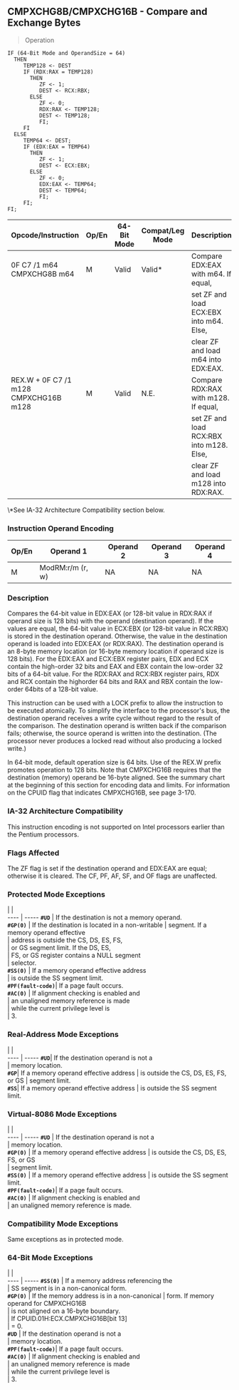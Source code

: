 ## CMPXCHG8B/CMPXCHG16B - Compare and Exchange Bytes

> Operation

``` slim
IF (64-Bit Mode and OperandSize = 64)
  THEN
     TEMP128 <- DEST
     IF (RDX:RAX = TEMP128)
       THEN
          ZF <- 1;
          DEST <- RCX:RBX;
       ELSE
          ZF <- 0;
          RDX:RAX <- TEMP128;
          DEST <- TEMP128;
          FI;
     FI
  ELSE
     TEMP64 <- DEST;
     IF (EDX:EAX = TEMP64)
       THEN
          ZF <- 1;
          DEST <- ECX:EBX;
       ELSE
          ZF <- 0;
          EDX:EAX <- TEMP64;
          DEST <- TEMP64;
          FI;
     FI;
FI;

```

 Opcode/Instruction                   | Op/En| 64-Bit Mode| Compat/Leg Mode| Description                             
 ---  | --- | --- | --- | ---
 0F C7 /1 m64 CMPXCHG8B m64           | M    | Valid      | Valid\*         | Compare EDX:EAX with m64. If equal,     
                                      |      |            |                | set ZF and load ECX:EBX into m64. Else, 
                                      |      |            |                | clear ZF and load m64 into EDX:EAX.     
 REX.W + 0F C7 /1 m128 CMPXCHG16B m128| M    | Valid      | N.E.           | Compare RDX:RAX with m128. If equal,    
                                      |      |            |                | set ZF and load RCX:RBX into m128. Else,
                                      |      |            |                | clear ZF and load m128 into RDX:RAX.    
<aside class="notification">
\*See IA-32 Architecture Compatibility section below.
</aside>


### Instruction Operand Encoding
 Op/En| Operand 1       | Operand 2| Operand 3| Operand 4
 ---  | --- | --- | --- | ---
 M    | ModRM:r/m (r, w)| NA       | NA       | NA       

### Description
Compares the 64-bit value in EDX:EAX (or 128-bit value in RDX:RAX if operand
size is 128 bits) with the operand (destination operand). If the values are
equal, the 64-bit value in ECX:EBX (or 128-bit value in RCX:RBX) is stored in
the destination operand. Otherwise, the value in the destination operand is
loaded into EDX:EAX (or RDX:RAX). The destination operand is an 8-byte memory
location (or 16-byte memory location if operand size is 128 bits). For the EDX:EAX
and ECX:EBX register pairs, EDX and ECX contain the high-order 32 bits and EAX
and EBX contain the low-order 32 bits of a 64-bit value. For the RDX:RAX and
RCX:RBX register pairs, RDX and RCX contain the highorder 64 bits and RAX and
RBX contain the low-order 64bits of a 128-bit value.

This instruction can be used with a LOCK prefix to allow the instruction to
be executed atomically. To simplify the interface to the processor's bus, the
destination operand receives a write cycle without regard to the result of the
comparison. The destination operand is written back if the comparison fails;
otherwise, the source operand is written into the destination. (The processor
never produces a locked read without also producing a locked write.)

In 64-bit mode, default operation size is 64 bits. Use of the REX.W prefix promotes
operation to 128 bits. Note that CMPXCHG16B requires that the destination (memory)
operand be 16-byte aligned. See the summary chart at the beginning of this section
for encoding data and limits. For information on the CPUID flag that indicates
CMPXCHG16B, see page 3-170.


### IA-32 Architecture Compatibility
This instruction encoding is not supported on Intel processors earlier than
the Pentium processors.



### Flags Affected
The ZF flag is set if the destination operand and EDX:EAX are equal; otherwise
it is cleared. The CF, PF, AF, SF, and OF flags are unaffected.


### Protected Mode Exceptions
   | |  
---- | -----
 **``#UD``**            | If the destination is not a memory operand.    
 **``#GP(0)``**         | If the destination is located in a non-writable
                | segment. If a memory operand effective         
                | address is outside the CS, DS, ES, FS,         
                | or GS segment limit. If the DS, ES,            
                | FS, or GS register contains a NULL segment     
                | selector.                                      
 **``#SS(0)``**         | If a memory operand effective address          
                | is outside the SS segment limit.               
 **``#PF(fault-code)``**| If a page fault occurs.                        
 **``#AC(0)``**         | If alignment checking is enabled and           
                | an unaligned memory reference is made          
                | while the current privilege level is           
                | 3.                                             

### Real-Address Mode Exceptions
   | |  
---- | -----
 **``#UD``**| If the destination operand is not a  
    | memory location.                     
 **``#GP``**| If a memory operand effective address
    | is outside the CS, DS, ES, FS, or GS 
    | segment limit.                       
 **``#SS``**| If a memory operand effective address
    | is outside the SS segment limit.     

### Virtual-8086 Mode Exceptions
   | |  
---- | -----
 **``#UD``**            | If the destination operand is not a   
                | memory location.                      
 **``#GP(0)``**         | If a memory operand effective address 
                | is outside the CS, DS, ES, FS, or GS  
                | segment limit.                        
 **``#SS(0)``**         | If a memory operand effective address 
                | is outside the SS segment limit.      
 **``#PF(fault-code)``**| If a page fault occurs.               
 **``#AC(0)``**         | If alignment checking is enabled and  
                | an unaligned memory reference is made.

### Compatibility Mode Exceptions
Same exceptions as in protected mode.


### 64-Bit Mode Exceptions
   | |  
---- | -----
 **``#SS(0)``**         | If a memory address referencing the        
                | SS segment is in a non-canonical form.     
 **``#GP(0)``**         | If the memory address is in a non-canonical
                | form. If memory operand for CMPXCHG16B     
                | is not aligned on a 16-byte boundary.      
                | If CPUID.01H:ECX.CMPXCHG16B[bit 13]        
                | = 0.                                       
 **``#UD``**            | If the destination operand is not a        
                | memory location.                           
 **``#PF(fault-code)``**| If a page fault occurs.                    
 **``#AC(0)``**         | If alignment checking is enabled and       
                | an unaligned memory reference is made      
                | while the current privilege level is       
                | 3.                                         
